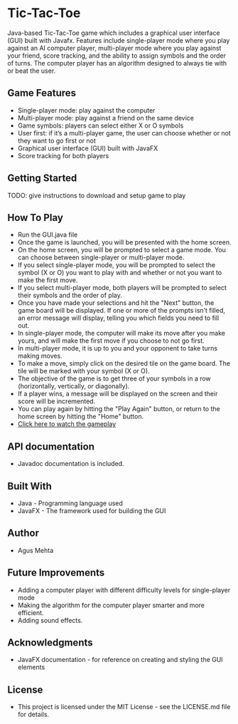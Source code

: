 # Tic-Tac-Toe
Java-based Tic-Tac-Toe game which includes a graphical user interface (GUI) built with Javafx. Features include single-player mode where you play against an AI computer player, multi-player mode where you play against your friend, score tracking, and the ability to assign symbols and the order of turns. The computer player has an algorithm designed to always tie with or beat the user.
## Game Features
* Single-player mode: play against the computer
* Multi-player mode: play against a friend on the same device
* Game symbols: players can select either X or O symbols
* User first: if it’s a multi-player game, the user can choose whether or not they want to go first or not
* Graphical user interface (GUI) built with JavaFX
* Score tracking for both players
## Getting Started
TODO: give instructions to download and setup game to play
## How To Play
* Run the GUI.java file
* Once the game is launched, you will be presented with the home screen.
* On the home screen, you will be prompted to select a game mode. You can choose between single-player or multi-player mode.
* If you select single-player mode, you will be prompted to select the symbol (X or O) you want to play with and whether or not you want to make the first move.
* If you select multi-player mode, both players will be prompted to select their symbols and the order of play.
* Once you have made your selections and hit the "Next" button, the game board will be displayed. If one or more of the prompts isn’t filled, an error message will display, telling you which fields you need to fill out.
* In single-player mode, the computer will make its move after you make yours, and will make the first move if you choose to not go first. 
* In multi-player mode, it is up to you and your opponent to take turns making moves.
* To make a move, simply click on the desired tile on the game board. The tile will be marked with your symbol (X or O).
* The objective of the game is to get three of your symbols in a row (horizontally, vertically, or diagonally).
* If a player wins, a message will be displayed on the screen and their score will be incremented.
* You can play again by hitting the "Play Again" button, or return to the home screen by hitting the "Home" button.
* [Click here to watch the gameplay](https://youtu.be/sBZ2909FuEo)
## API documentation
* Javadoc documentation is included.
## Built With
* Java - Programming language used
* JavaFX - The framework used for building the GUI
## Author
* Agus Mehta
## Future Improvements
* Adding a computer player with different difficulty levels for single-player mode
* Making the algorithm for the computer player smarter and more efficient.
* Adding sound effects.
## Acknowledgments
* JavaFX documentation - for reference on creating and styling the GUI elements
## License
* This project is licensed under the MIT License - see the LICENSE.md file for details.
